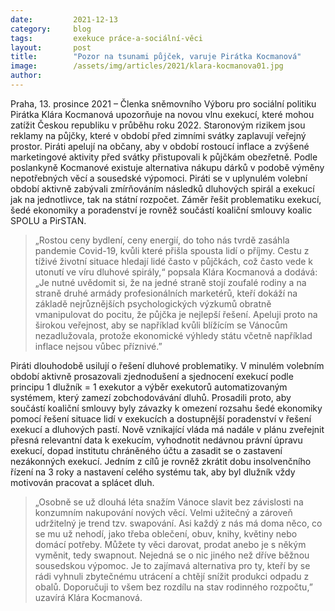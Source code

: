 ```yaml
---
date:         2021-12-13
category:     blog
tags:         exekuce práce-a-sociální-věci
layout:       post
title:        "Pozor na tsunami půjček, varuje Pirátka Kocmanová"
image:        /assets/img/articles/2021/klara-kocmanova01.jpg
author:       
---
```

 

 

Praha, 13. prosince 2021 – Členka sněmovního Výboru pro sociální politiku Pirátka Klára Kocmanová upozorňuje na novou vlnu exekucí, které mohou zatížit Českou republiku v průběhu roku 2022. Staronovým rizikem jsou reklamy na půjčky, které v období před zimními svátky zaplavují veřejný prostor. Piráti apelují na občany, aby v období rostoucí inflace a zvýšené marketingové aktivity před svátky přistupovali k půjčkám obezřetně. Podle poslankyně Kocmanové existuje alternativa nákupu dárků v podobě výměny nepotřebných věcí a sousedské výpomoci. Piráti se v uplynulém volební období aktivně zabývali zmírňováním následků dluhových spirál a exekucí jak na jednotlivce, tak na státní rozpočet. Záměr řešit problematiku exekucí, šedé ekonomiky a poradenství je rovněž součástí koaliční smlouvy koalic SPOLU a PirSTAN.

> „Rostou ceny bydlení, ceny energií, do toho nás tvrdě zasáhla pandemie Covid-19, kvůli které přišla spousta lidí o příjmy. Cestu z tíživé životní situace hledají lidé často v půjčkách, což často vede k utonutí ve víru dluhové spirály,“ popsala Klára Kocmanová a dodává: „Je nutné uvědomit si, že na jedné straně stojí zoufalé rodiny a na straně druhé armády profesionálních marketérů, kteří dokáží na základě nejrůznějších psychologických výzkumů obratně vmanipulovat do pocitu, že půjčka je nejlepší řešení. Apeluji proto na širokou veřejnost, aby se například kvůli blížícím se Vánocům nezadlužovala, protože ekonomické výhledy státu včetně například inflace nejsou vůbec příznivé.” 

Piráti dlouhodobě usilují o řešení dluhové problematiky. V minulém volebním období aktivně prosazovali zjednodušení a sjednocení exekucí podle principu 1 dlužník = 1 exekutor a výběr exekutorů automatizovaným systémem, který zamezí zobchodovávání dluhů. Prosadili proto, aby součástí koaliční smlouvy byly závazky k omezení rozsahu šedé ekonomiky pomocí řešení situace lidí v exekucích a dostupnější poradenství v řešení exekucí a dluhových pastí. Nově vznikající vláda má nadále v plánu zveřejnit přesná relevantní data k exekucím, vyhodnotit nedávnou právní úpravu exekucí, dopad institutu chráněného účtu a zasadit se o zastavení nezákonných exekucí. Jedním z cílů je rovněž zkrátit dobu insolvenčního řízení na 3 roky a nastavení celého systému tak, aby byl dlužník vždy motivován pracovat a splácet dluh.

> „Osobně se už dlouhá léta snažím Vánoce slavit bez závislosti na konzumním nakupování nových věcí. Velmi užitečný a zároveň udržitelný je trend tzv. swapování. Asi každý z nás má doma něco, co se mu už nehodí, jako třeba oblečení, obuv, knihy, květiny nebo domácí potřeby. Můžete ty věci darovat, prodat anebo je s někým vyměnit, tedy swapnout. Nejedná se o nic jiného než dříve běžnou sousedskou výpomoc. Je to zajímavá alternativa pro ty, kteří by se rádi vyhnuli zbytečnému utrácení a chtějí snížit produkci odpadu z obalů. Doporučuji to všem bez rozdílu na stav rodinného rozpočtu,” uzavírá Klára Kocmanová. 
